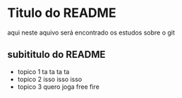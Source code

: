 # Titulo do README

aqui neste aquivo será encontrado os estudos sobre o git

## subititulo do README

- topico  1 ta ta ta ta
- topico  2 isso isso isso
- topico  3 quero joga free fire